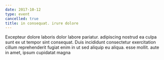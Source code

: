 ```yaml
---
date: 2017-10-12
type: event
cancelled: true
title: in consequat. irure dolore
---
```

Excepteur dolore laboris dolor labore pariatur. adipiscing nostrud ea culpa sunt ex ut tempor sint consequat. Duis incididunt consectetur exercitation cillum reprehenderit fugiat enim in ut sed aliquip eu aliqua. esse mollit. aute in amet, ipsum cupidatat magna